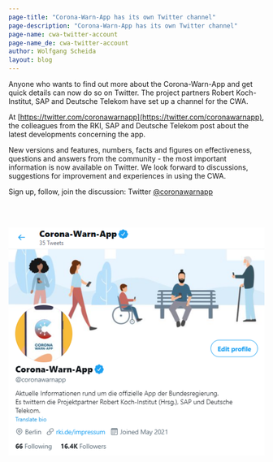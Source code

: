 ```yaml
---
page-title: "Corona-Warn-App has its own Twitter channel"
page-description: "Corona-Warn-App has its own Twitter channel"
page-name: cwa-twitter-account
page-name_de: cwa-twitter-account
author: Wolfgang Scheida
layout: blog
---
```


Anyone who wants to find out more about the Corona-Warn-App and get quick details can now do so on Twitter. The project partners Robert Koch-Institut, SAP and Deutsche Telekom have set up a channel for the CWA.


<!-- overview -->


At [https://twitter.com/coronawarnapp](https://twitter.com/coronawarnapp), the colleagues from the RKI, SAP and Deutsche Telekom post about the latest developments concerning the app. 

New versions and features, numbers, facts and figures on effectiveness, questions and answers from the community - the most important information is now available on Twitter. We look forward to discussions, suggestions for improvement and experiences in using the CWA. 

Sign up, follow, join the discussion: Twitter [@coronawarnapp](https://twitter.com/coronawarnapp)


<br></br>
<center> <img src="./cwa-twitter-account.png" title="CWA Twitter channel" style="align: center"> </center>
<br></br>
